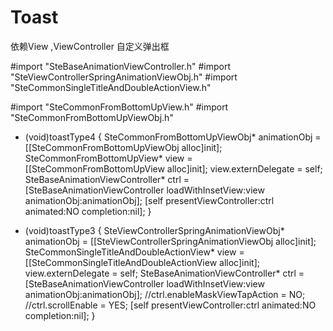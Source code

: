 # Toast
依赖View ,ViewController 自定义弹出框

#import "SteBaseAnimationViewController.h"
#import "SteViewControllerSpringAnimationViewObj.h"
#import "SteCommonSingleTitleAndDoubleActionView.h"

#import "SteCommonFromBottomUpView.h"
#import "SteCommonFromBottomUpViewObj.h"

- (void)toastType4 {
    SteCommonFromBottomUpViewObj* animationObj = [[SteCommonFromBottomUpViewObj alloc]init];
    SteCommonFromBottomUpView* view = [[SteCommonFromBottomUpView alloc]init];
    view.externDelegate = self;
    SteBaseAnimationViewController* ctrl = [SteBaseAnimationViewController loadWithInsetView:view animationObj:animationObj];
    [self presentViewController:ctrl animated:NO completion:nil];
}


- (void)toastType3 {
    SteViewControllerSpringAnimationViewObj* animationObj = [[SteViewControllerSpringAnimationViewObj alloc]init];
    SteCommonSingleTitleAndDoubleActionView* view = [[SteCommonSingleTitleAndDoubleActionView alloc]init];
    view.externDelegate = self;
    SteBaseAnimationViewController* ctrl = [SteBaseAnimationViewController loadWithInsetView:view animationObj:animationObj];
    //ctrl.enableMaskViewTapAction = NO;
    //ctrl.scrollEnable = YES;
    [self presentViewController:ctrl animated:NO completion:nil];
}
